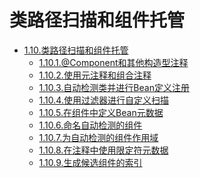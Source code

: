 # 类路径扫描和组件托管

- [1.10.类路径扫描和组件托管]()
     - [1.10.1.@Component和其他构造型注释]()
     - [1.10.2.使用元注释和组合注释]()
     - [1.10.3.自动检测类并进行Bean定义注册]()
     - [1.10.4.使用过滤器进行自定义扫描]()
     - [1.10.5.在组件中定义Bean元数据]()
     - [1.10.6.命名自动检测的组件]()
     - [1.10.7.为自动检测的组件作用域]()
     - [1.10.8.在注释中使用限定符元数据]()
     - [1.10.9.生成候选组件的索引]()
